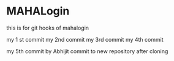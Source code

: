 # MAHALogin
this is for git hooks  of mahalogin

my 1 st  commit
my 2nd commit
my 3rd commit
my 4th commit

my 5th commit by Abhijit
commit to new repository after cloning
